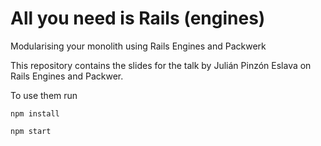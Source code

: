 # All you need is Rails (engines)
Modularising your monolith using Rails Engines and Packwerk

This repository contains the slides for the talk by Julián Pinzón Eslava on Rails Engines and Packwer.

To use them run 

```
npm install

npm start
```
